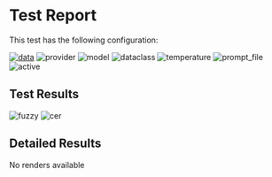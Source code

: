 # Test Report

This test has the following configuration:

<a href="/humanities_data_benchmark/benchmarks/fraktur"><img src="https://img.shields.io/badge/data-fraktur-lightgrey" alt="data"></a>&nbsp;<img src="https://img.shields.io/badge/provider-mistral-green" alt="provider">&nbsp;<img src="https://img.shields.io/badge/model-pixtral--large--latest-blue" alt="model">&nbsp;<img src="https://img.shields.io/badge/dataclass-Document-purple" alt="dataclass">&nbsp;<img src="https://img.shields.io/badge/temperature-0.0-ffff00" alt="temperature">&nbsp;<img src="https://img.shields.io/badge/prompt_file-prompt_optimized.txt-lightgrey" alt="prompt_file">&nbsp;<img src="https://img.shields.io/badge/active-yes-brightgreen" alt="active">

## Test Results
<img src="https://img.shields.io/badge/fuzzy-0.5-brightgreen" alt="fuzzy">&nbsp;<img src="https://img.shields.io/badge/cer-0.536-brightgreen" alt="cer">&nbsp;

## Detailed Results
No renders available

